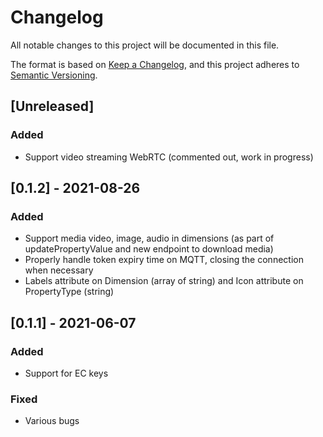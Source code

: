 
# Changelog

All notable changes to this project will be documented in this file.

The format is based on [Keep a Changelog](https://keepachangelog.com/en/1.0.0/), and this project adheres to [Semantic Versioning](https://semver.org/spec/v2.0.0.html).

## [Unreleased]

### Added

- Support video streaming WebRTC (commented out, work in progress)

## [0.1.2] - 2021-08-26

### Added

- Support media video, image, audio in dimensions (as part of updatePropertyValue and new endpoint to download media)
- Properly handle token expiry time on MQTT, closing the connection when necessary
- Labels attribute on Dimension (array of string) and Icon attribute on PropertyType (string)

## [0.1.1] - 2021-06-07

### Added

- Support for EC keys

### Fixed

- Various bugs
